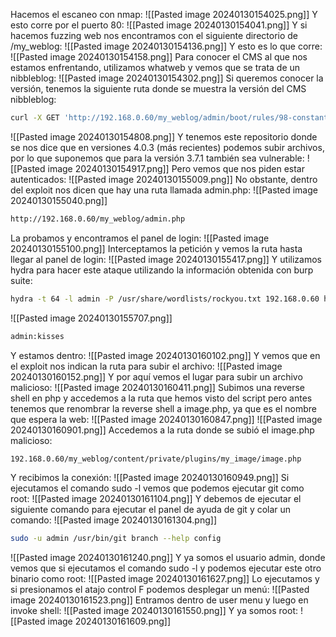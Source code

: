 Hacemos el escaneo con nmap:
![[Pasted image 20240130154025.png]]
Y esto corre por el puerto 80:
![[Pasted image 20240130154041.png]]
Y si hacemos fuzzing web nos encontramos con el siguiente directorio de /my_weblog:
![[Pasted image 20240130154136.png]]
Y esto es lo que corre:
![[Pasted image 20240130154158.png]]
Para conocer el CMS al que nos estamos enfrentando, utilizamos whatweb y vemos que se trata de un nibbleblog:
![[Pasted image 20240130154302.png]]
Si queremos conocer la versión, tenemos la siguiente ruta donde se muestra la versión del CMS nibbleblog:
```bash
curl -X GET 'http://192.168.0.60/my_weblog/admin/boot/rules/98-constants.bit'
```
![[Pasted image 20240130154808.png]]
Y tenemos este repositorio donde se nos dice que en versiones 4.0.3 (más recientes) podemos subir archivos, por lo que suponemos que para la versión 3.7.1 también sea vulnerable:
![[Pasted image 20240130154917.png]]
Pero vemos que nos piden estar autenticados:
![[Pasted image 20240130155009.png]]
No obstante, dentro del exploit nos dicen que hay una ruta llamada admin.php:
![[Pasted image 20240130155040.png]]
```bash
http://192.168.0.60/my_weblog/admin.php
```
La probamos y encontramos el panel de login:
![[Pasted image 20240130155100.png]]
Interceptamos la petición y vemos la ruta hasta llegar al panel de login:
![[Pasted image 20240130155417.png]]
Y utilizamos hydra para hacer este ataque utilizando la información obtenida con burp suite:
```bash
hydra -t 64 -l admin -P /usr/share/wordlists/rockyou.txt 192.168.0.60 http-post-form "/my_weblog/admin.php:username=admin&password=^PASS^:Incorrect username or password."
```
![[Pasted image 20240130155707.png]]
```bash
admin:kisses
```
Y estamos dentro:
![[Pasted image 20240130160102.png]]
Y vemos que en el exploit nos indican la ruta para subir el archivo:
![[Pasted image 20240130160152.png]]
Y por aquí vemos el lugar para subir un archivo malicioso:
![[Pasted image 20240130160411.png]]
Subimos una reverse shell en php y accedemos a la ruta que hemos visto del script pero antes tenemos que renombrar la reverse shell a image.php, ya que es el nombre que espera la web:
![[Pasted image 20240130160847.png]]
![[Pasted image 20240130160901.png]]
Accedemos a la ruta donde se subió el image.php malicioso:
```bash
192.168.0.60/my_weblog/content/private/plugins/my_image/image.php
```
Y recibimos la conexión:
![[Pasted image 20240130160949.png]]
Si ejecutamos el comando sudo -l vemos que podemos ejecutar git como root:
![[Pasted image 20240130161104.png]]
Y debemos de ejecutar el siguiente comando para ejecutar el panel de ayuda de git y colar un comando:
![[Pasted image 20240130161304.png]]
```bash
sudo -u admin /usr/bin/git branch --help config
```
![[Pasted image 20240130161240.png]]
Y ya somos el usuario admin, donde vemos que si ejecutamos el comando sudo -l y podemos ejecutar este otro binario como root:
![[Pasted image 20240130161627.png]]
Lo ejecutamos y si presionamos el atajo control F podemos desplegar un menú:
![[Pasted image 20240130161523.png]]
Entramos dentro de user menu y luego en invoke shell:
![[Pasted image 20240130161550.png]]
Y ya somos root:
![[Pasted image 20240130161609.png]]
